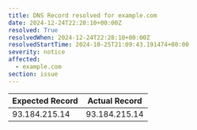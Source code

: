 ```yaml
---
title: DNS Record resolved for example.com
date: 2024-12-24T22:28:10+00:00Z
resolved: True
resolvedWhen: 2024-12-24T22:28:10+00:00Z
resolvedStartTime: 2024-10-25T21:09:43.191474+00:00
severity: notice
affected:
  - example.com
section: issue
---
```


| Expected Record  | Actual Record  |
|------------------|----------------|
| 93.184.215.14 | 93.184.215.14 |
